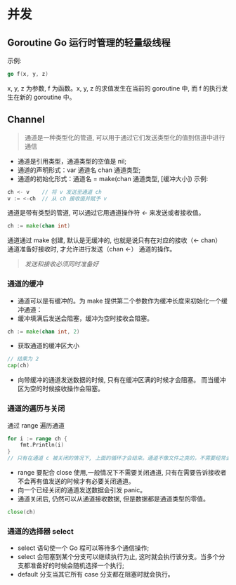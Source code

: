 # 并发

## Goroutine Go 运行时管理的轻量级线程
示例:
```go
go f(x, y, z)
```
x, y, z 为参数, f 为函数。x, y, z 的求值发生在当前的 goroutine 中, 而 f 的执行发生在新的 goroutine 中。

## Channel 
> 通道是一种类型化的管道, 可以用于通过它们发送类型化的值到信道中进行通信
- 通道是引用类型，通道类型的空值是 nil;
- 通道的声明形式：var 通道名 chan 通道类型;
- 通道的初始化形式：通道名 = make(chan 通道类型, [缓冲大小])
示例:
```go
ch <- v    // 将 v 发送至通道 ch
v := <-ch  // 从 ch 接收值并赋予 v
```
通道是带有类型的管道, 可以通过它用通道操作符 *<-* 来发送或者接收值。

```go
ch := make(chan int)
```
通道通过 make 创建, 默认是无缓冲的, 也就是说只有在对应的接收（<- chan） 通道准备好接收时, 才允许进行发送（chan <-） 通道的操作。
> *发送和接收必须同时准备好*
### 通道的缓冲
- 通道可以是有缓冲的。为 make 提供第二个参数作为缓冲长度来初始化一个缓冲通道：
- 缓冲填满后发送会阻塞，缓冲为空时接收会阻塞。
```go
ch := make(chan int, 2)
```
- 获取通道的缓冲区大小
```go
// 结果为 2
cap(ch)
```
- 向带缓冲的通道发送数据的时候, 只有在缓冲区满的时候才会阻塞。 而当缓冲区为空的时候接收操作会阻塞。
### 通道的遍历与关闭
通过 range 遍历通道
```go
for i := range ch {
    fmt.Println(i)
}
// 只有在通道 c 被关闭的情况下, 上面的循环才会结束。通道不像文件之类的，不需要经常去关闭, 只有当你确实没有任何发送数据了, 或者你想显式的结束 range 循环之类的。
```
- range 要配合 close 使用,一般情况下不需要关闭通道, 只有在需要告诉接收者不会再有值发送的时候才有必要关闭通道。
- 向一个已经关闭的通道发送数据会引发 panic。
- 通道关闭后, 仍然可以从通道接收数据, 但是数据都是通道类型的零值。
```go
close(ch)
```
### 通道的选择器 select 
- select 语句使一个 Go 程可以等待多个通信操作;
- select 会阻塞到某个分支可以继续执行为止, 这时就会执行该分支。当多个分支都准备好的时候会随机选择一个执行;
- default 分支当其它所有 case 分支都在阻塞时就会执行。